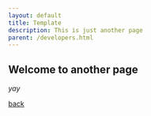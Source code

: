 ```yaml
---
layout: default
title: Template
description: This is just another page
parent: /developers.html
---
```


## Welcome to another page

_yay_

[back](./)
